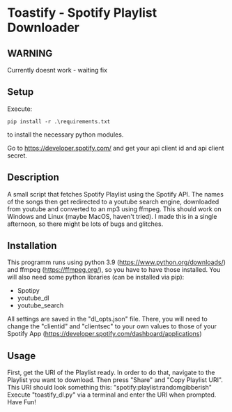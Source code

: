 # Toastify - Spotify Playlist Downloader
## WARNING
Currently doesnt work - waiting fix

## Setup
Execute:
```
pip install -r .\requirements.txt
```
to install the necessary python modules.

Go to https://developer.spotify.com/ and get your api client id and api client secret.

## Description
A small script that fetches Spotify Playlist using the Spotify API.
The names of the songs then get redirected to a youtube search engine, downloaded from youtube and converted to an mp3 using ffmpeg.
This should work on Windows and Linux (maybe MacOS, haven't tried).
I made this in a single afternoon, so there might be lots of bugs and glitches.

## Installation
This programm runs using python 3.9 (https://www.python.org/downloads/) and ffmpeg (https://ffmpeg.org/), so you have to have those installed.
You will also need some python libraries (can be installed via pip):
- Spotipy
- youtube_dl
- youtube_search

All settings are saved in the "dl_opts.json" file.
There, you will need to change the "clientid" and "clientsec" to your own values to those of your Spotify App (https://developer.spotify.com/dashboard/applications)

## Usage
First, get the URI of the Playlist ready.
In order to do that, navigate to the Playlist you want to download.
Then press "Share" and "Copy Playlist URI". This URI should look something this: "spotify:playlist:randomgibberish"
Execute "toastify_dl.py" via a terminal and enter the URI when prompted.
Have Fun!
